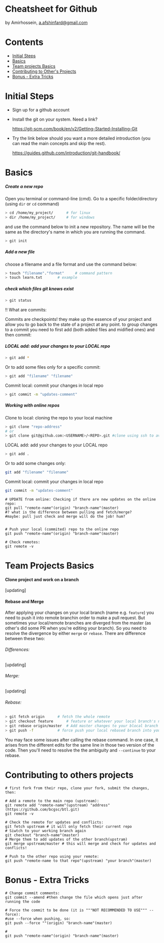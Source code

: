 Cheatsheet for Github
=====================
by Amirhossein, a.afshinfard@gmail.com

Contents
========

* [Initial Steps](#initial-steps)
* [Basics](#basics)
* [Team projects Basics](#team-projects-basics)
* [Contributing to Other's Projects](#contributing-to-others-projects)
* [Bonus - Extra Tricks](#bonus---extra-tricks)


Initial Steps
==============
* Sign up for a github account
* Install the git on your system. Need a link?

	https://git-scm.com/book/en/v2/Getting-Started-Installing-Git
	
* Try the link below should you want a more detailed introduction (you can read the main concepts and skip the rest).

	https://guides.github.com/introduction/git-handbook/


Basics
======

##### Create a new repo
Open you terminal or command-line (cmd).
Go to a specific folder/directory (using `dir` or `cd` command)
```bash
> cd /home/my_project/ 		# for linux
> dir /home/my_project/ 	# for windows
```
and use the command below to init a new repository. The name will be the same as the directory's name in which you are running the command.
	
```bash
> git init
```


##### Add a new file
choose a filename and a file format and use the command below:
```bash
> touch "filename"."format" 	# command pattern
> touch learn.txt 		# example
```


##### check which files git knows exist
```bash	
> git status
```
!! What are commits:

Commits are checkpoints! they make up the essence of your project and
allow you to go back to the state of a project at any point.
to group changes to a commit you need to  first add (both added
files and midified ones) and then commit:
	
##### LOCAL add: add your changes to your LOCAL repo
```bash
> git add *
```
Or to add some files only for a specific commit:
```bash
> git add "filename" "filename"
```

Commit local: commit your changes in local repo
```bash
> git commit -m "updates-comment"
```


##### Working with online repos

Clone to local: cloning the repo to your local machine
```bash
> git clone "repo-address"
# or
> git clone git@github.com:<USERNAME>/<REPO>.git #clone using ssh to avoid prompting to password when ssh authentication is set
```
 

LOCAL add: add your changes to your LOCAL repo
```bash
> git add .
```
Or to add some changes only:
```bash	
git add "filename" "filename"
```
Commit local: commit your changes in local repo
```bash
git commit -m "updates-comment"
```

	# UPDATE from online: Checking if there are new updates on the online repo:
	git pull "remote-name"(origin) "branch-name"(master)
	#? what is the difference between pulling and fetch/merge?
	#maybe: pull just check and merge will do the job! hum? 
	
	
	# Push your local (commited) repo to the online repo
	git push "remote-name"(origin) "branch-name"(master)

	# Check remotes:
	git remote -v
	
Team Projects Basics
====================
#### Clone project and work on a branch
[updating]
#### Rebase and Merge
After applying your changes on your local branch (name e.g. `feature`) you need to push it into remote branchin order to make a pull request. But sometimes your local/remote branches are diverged from the master (as other's did some PR when you're editing your branch).
So you need to resolve the divergence by either `merge` or `rebase`. There are difference between these two:
###### Differences:
[updating]
###### Merge:
[updating]
###### Rebase:
```bash
> git fetch origin 		# fetch the whole remote
> git checkout feature		# feature or whatever your local branch's name is
> git rebase origin/master	# Add master changes to your blocal branch
> git push -f 			# force push your local rebased branch into your remote branch
```
You may face some issues after calling the rebase command. In one case, it arises from the different edits for the same line in those two version of the code. Then you'll need to resolve the the ambiguity and `--continue` to your rebase.


Contributing to others projects
================================
	# first fork from their repo, clone your fork, submit the changes, then:

	# Add a remote to the main repo (upstream):
	git remote add "remote-name"(upstream) "address"(https://github.com/bcgsc/btl.git)
	git remote -v	
	
	# Check the remote for updates and conflicts:
	git fetch upstream # it will only fetch their current repo
	# Siwtch to your working branch again
	git checkout "branch-name"(master)
	# Merge them to add updates of the other branch(upstram)
	git merge upstream/master # this will merge and check for updates and conflicts!
	
	# Push to the other repo using your remote:
	git push "remote-name to that repo"(upstream) "your branch"(master)


Bonus - Extra Tricks
======================

	# Change commit comments:
	git commit --amend #then change the file which opens just after running the code

	# Force the commit to be done (it is """NOT RECOMMENDED TO USE""" --force):
	#use --force when pushing, so:
	git push --force ""(origin) "branch-name"(master)
	
	# 
	git push "remote-name"(origin) "branch-name"(master)
